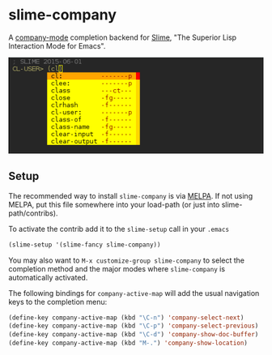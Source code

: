 slime-company
=============

A [company-mode](https://company-mode.github.io) completion backend for
[Slime](https://github.com/slime/slime), "The Superior Lisp Interaction Mode for Emacs".

![screenshot](slime-company.png)

## Setup

The recommended way to install `slime-company` is via
[MELPA](http://melpa.org/#/slime-company). If not using MELPA, put
this file somewhere into your load-path (or just into slime-path/contribs).

To activate the contrib add it to the `slime-setup` call in your `.emacs`

```el
(slime-setup '(slime-fancy slime-company))
```

You may also want to `M-x customize-group slime-company` to select the
completion method and the major modes where `slime-company` is
automatically activated.

The following bindings for `company-active-map` will add the usual
navigation keys to the completion menu:

```el
(define-key company-active-map (kbd "\C-n") 'company-select-next)
(define-key company-active-map (kbd "\C-p") 'company-select-previous)
(define-key company-active-map (kbd "\C-d") 'company-show-doc-buffer)
(define-key company-active-map (kbd "M-.") 'company-show-location)
```
